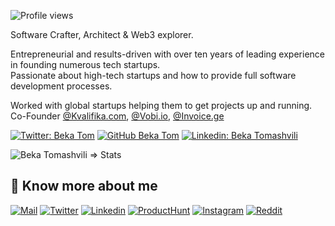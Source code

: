 
![Profile views](https://gpvc.arturio.dev/bekatom)

Software Crafter, Architect & Web3 explorer.

Entrepreneurial and results-driven with over ten years of leading experience in founding numerous tech startups.\
Passionate about high-tech startups and how to provide full software development processes.

Worked with global startups helping them to get projects up and running.
Co-Founder [@Kvalifika.com](https://kvalifika.com), [@Vobi.io](https://vobi.io), [@Invoice.ge](https://invoice.ge)


[![Twitter: Beka Tom](https://img.shields.io/twitter/follow/beka_tom?style=social)](https://twitter.com/beka_tom)
[![GitHub Beka Tom](https://img.shields.io/github/followers/bekatom?label=follow&style=social)](https://github.com/bekatom)
[![Linkedin: Beka Tomashvili](https://img.shields.io/badge/-Tomashvili-blue?style=flat-square&logo=Linkedin&logoColor=white&link=https://www.linkedin.com/in/bekatomashvili)](https://www.linkedin.com/in/bekatomashvili/)

<p align="left"> 
  <img src="https://github-readme-stats.vercel.app/api?username=bekatom&count_private=true&show_icons=true&include_all_commits=true&theme=calm" alt="Beka Tomashvili => Stats" />


## 🔗 Know more about me 

[![Mail](https://img.shields.io/badge/-Email%20me!-black?style=for-the-badge&logo=gmail)](mailto:beka@tomashvili.com)
[![Twitter](https://img.shields.io/badge/-Twitter-black?style=for-the-badge&logo=twitter)](https://twitter.com/beka_tom)
[![Linkedin](https://img.shields.io/badge/-LinkedIn-black?style=for-the-badge&logo=Linkedin)](https://www.linkedin.com/in/bekatomashvili/)
[![ProductHunt](https://img.shields.io/badge/-Producthunt-black?style=for-the-badge&logo=product-hunt)](https://www.instagram.com/beka.tomash/)
[![Instagram](https://img.shields.io/badge/-Instagram-black?style=for-the-badge&logo=instagram)](https://www.instagram.com/beka.tomash/)
[![Reddit](https://img.shields.io/badge/-Reddit-black?style=for-the-badge&logo=reddit)](https://www.reddit.com/user/bekatom)

<!-- [![Medium](https://img.shields.io/badge/-Medium-black?style=for-the-badge&logo=Medium)](https://medium.com/@beka) -->
<!-- [![Tomashvili.com](https://img.shields.io/badge/-Tomashvili-black?style=for-the-badge&logo=google-chrome&logoColor=white)](https://tomashvili.com/) -->

<!--
**bekatom/bekatom** is a ✨ _special_ ✨ repository because its `README.md` (this file) appears on your GitHub profile.

Here are some ideas to get you started:

- 🔭 I’m currently working on ...
- 🌱 I’m currently learning ...
- 👯 I’m looking to collaborate on ...
- 🤔 I’m looking for help with ...
- 💬 Ask me about ...
- 📫 How to reach me: ...
- 😄 Pronouns: ...
- ⚡ Fun fact: ...
-->
